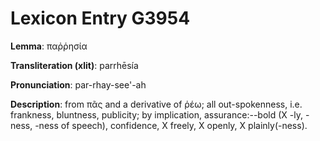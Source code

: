 # Lexicon Entry G3954

**Lemma**: παῤῥησία

**Transliteration (xlit)**: parrhēsía

**Pronunciation**: par-rhay-see'-ah

**Description**:
from πᾶς and a derivative of ῥέω; all out-spokenness, i.e. frankness, bluntness, publicity; by implication, assurance:--bold (X -ly, -ness, -ness of speech), confidence, X freely, X openly, X plainly(-ness).
